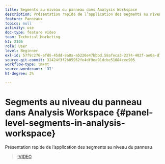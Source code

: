 ```yaml
---
title: Segments au niveau du panneau dans Analysis Workspace
description: Présentation rapide de l’application des segments au niveau du panneau
feature: Panneaux
topics: null
activity: use
doc-type: feature video
team: Technical Marketing
kt: 2106
role: User
level: Beginner
exl-id: 57f9c276-efd8-45dd-8a0a-a5226e47bbbd,58afeca3-2274-402f-ae0a-d781efbb84f5,58afeca3-2274-402f-ae0a-d781efbb84f5,57f9c276-efd8-45dd-8a0a-a5226e47bbbd
source-git-commit: 32424f3f2b05952fe4df9ea91dcbe51684cee905
workflow-type: tm+mt
source-wordcount: '37'
ht-degree: 2%

---
```


# Segments au niveau du panneau dans Analysis Workspace {#panel-level-segments-in-analysis-workspace}

Présentation rapide de l’application des segments au niveau du panneau

>[!VIDEO](https://video.tv.adobe.com/v/24032/?quality=12)
